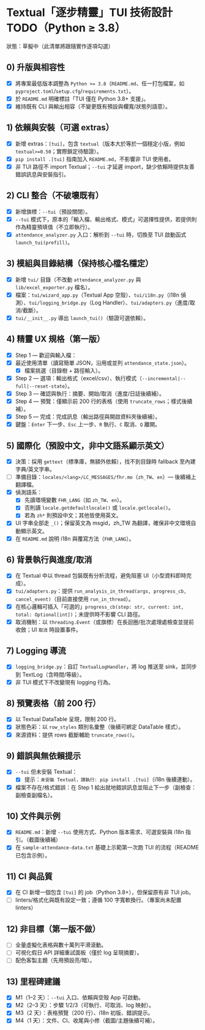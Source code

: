 # Textual「逐步精靈」TUI 技術設計 TODO（Python ≥ 3.8）

狀態：草擬中（此清單將跟隨實作逐項勾選）

## 0) 升版與相容性
- [x] 將專案最低版本調整為 `Python >= 3.8`（`README.md`、任一打包檔案，如 `pyproject.toml`/`setup.cfg`/`requirements.txt`）。
- [x] 於 `README.md` 明確標註「TUI 僅在 Python 3.8+ 支援」。
- [x] 維持既有 CLI 與輸出相容（不變更既有預設與欄寬/狀態列語意）。

## 1) 依賴與安裝（可選 extras）
- [x] 新增 extras：`[tui]`，包含 `textual`（版本大於等於一個穩定小版，例如 `textual>=0.50`；實際鎖定待驗證）。
- [x] `pip install .[tui]` 指南加入 `README.md`，不影響非 TUI 使用者。
- [x] 非 TUI 路徑不 import Textual；`--tui` 才延遲 import，缺少依賴時提供友善錯誤訊息與安裝指引。

## 2) CLI 整合（不破壞既有）
- [x] 新增旗標：`--tui`（預設關閉）。
- [x] `--tui` 模式下，原本的「輸入檔、輸出格式、模式」可選擇性提供，若提供則作為精靈預填值（不立即執行）。
- [x] `attendance_analyzer.py` 入口：解析到 `--tui` 時，切換至 TUI 啟動函式 `launch_tui(prefill)`。

## 3) 模組與目錄結構（保持核心檔名穩定）
- [x] 新增 `tui/` 目錄（不改動 `attendance_analyzer.py` 與 `lib/excel_exporter.py` 檔名）。
- [x] 檔案：`tui/wizard_app.py`（Textual App 空殼）、`tui/i18n.py`（i18n 偵測）、`tui/logging_bridge.py`（Log Handler）、`tui/adapters.py`（進度/取消/截斷）。
- [x] `tui/__init__.py` 導出 `launch_tui()`（驗證可選依賴）。

## 4) 精靈 UX 規格（第一版）
- [x] Step 1 — 歡迎與輸入檔：
- [x] 最近使用清單（讀寫簡單 JSON，沿用或並列 `attendance_state.json`）。
  - [x] 檔案挑選（目錄樹 + 路徑輸入）。
- [x] Step 2 — 選項：輸出格式（excel/csv）、執行模式（`--incremental|--full|--reset-state`）。
- [x] Step 3 — 確認與執行：摘要、開始/取消（進度/日誌後續補）。
- [x] Step 4 — 預覽：僅顯示前 200 行的表格（使用 `truncate_rows`；樣式後續補）。
- [x] Step 5 — 完成：完成訊息（輸出路徑與開啟資料夾後續補）。
- [x] 鍵盤：`Enter` 下一步、`Esc` 上一步、`R` 執行、`C` 取消、`Q` 離開。

## 5) 國際化（預設中文，非中文語系顯示英文）
- [x] 決策：採用 `gettext`（標準庫，無額外依賴），找不到目錄時 fallback 至內建字典/英文字串。
- [ ] 準備目錄：`locales/<lang>/LC_MESSAGES/fhr.mo`（`zh_TW`、`en`）— 後續補上翻譯檔。
- [x] 偵測語系：
  - [x] 先讀環境變數 `FHR_LANG`（如 `zh_TW`、`en`）。
  - [x] 否則讀 `locale.getdefaultlocale()` 或 `locale.getlocale()`。
  - [x] 若為 `zh*` 則預設中文；其他皆使用英文。
- [x] UI 字串全部走 `_()`；保留英文為 msgid，zh_TW 為翻譯，確保非中文環境自動顯示英文。
- [x] 在 `README.md` 說明 i18n 與覆寫方法（`FHR_LANG`）。

## 6) 背景執行與進度/取消
- [x] 在 Textual 中以 thread 包裝既有分析流程，避免阻塞 UI（小型資料即時完成）。
- [x] `tui/adapters.py`：提供 `run_analysis_in_thread(args, progress_cb, cancel_event)`（目前直接使用 `run_in_thread`）。
- [x] 在核心邏輯可插入「可選的」`progress_cb(step: str, current: int, total: Optional[int])`；未提供時不影響 CLI 路徑。
- [x] 取消機制：以 `threading.Event`（或旗標）在長迴圈/批次處理處檢查並提前收斂；UI `取消` 時設置事件。

## 7) Logging 導流
- [x] `logging_bridge.py`：自訂 `TextualLogHandler`，將 log 推送至 sink，並同步到 TextLog（含時間/等級）。
- [x] 非 TUI 模式下不改變現有 logging 行為。

## 8) 預覽表格（前 200 行）
- [x] 以 Textual DataTable 呈現，限制 200 行。
- [x] 狀態色彩：以 `row_styles` 類別名彙整（後續可綁定 DataTable 樣式）。
- [x] 來源資料：提供 rows 截斷輔助 `truncate_rows()`。

## 9) 錯誤與無依賴提示
- [x] `--tui` 但未安裝 Textual：
  - [x] 提示：`未安裝 Textual，請執行: pip install .[tui]`（i18n 後續連動）。
- [x] 檔案不存在/格式錯誤：在 Step 1 給出就地錯誤訊息並阻止下一步（副檢查：副檢查副檔名）。

## 10) 文件與示例
- [x] `README.md`：新增 `--tui` 使用方式、Python 版本需求、可選安裝與 i18n 指引。（截圖後續補）
- [x] 在 `sample-attendance-data.txt` 基礎上示範第一次跑 TUI 的流程（README 已包含示例）。

## 11) CI 與品質
- [x] 在 CI 新增一個包含 `[tui]` 的 job（Python 3.8+），但保留原有非 TUI job。
- [ ] linters/格式化與既有設定一致；遵循 100 字寬軟換行。（專案尚未配置 linters）

## 12) 非目標（第一版不做）
- [ ] 全量虛擬化表格與數十萬列平滑滾動。
- [ ] 可視化假日 API 詳細重試面板（僅於 log 呈現摘要）。
- [ ] 配色客製主題（先用預設亮/暗）。

## 13) 里程碑建議
- [x] M1（1–2 天）：`--tui` 入口、依賴與空殼 App 可啟動。
- [x] M2（2–3 天）：步驟 1/2/3（可執行、可取消、log 映射）。
- [x] M3（2 天）：表格預覽（200 行）、i18n 初版、錯誤提示。
- [x] M4（1 天）：文件、CI、收尾與小修（截圖/主題後續可補）。
